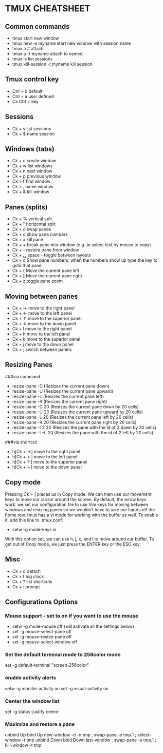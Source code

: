 TMUX CHEATSHEET
===============

Common commands
---------------
* tmux			      start new window
* tmux new -s myname	      start new window with session name
* tmux a  #  		      attach
* tmux a -t myname 	      attach to named 
* tmux ls 		      list sessions 
* tmux kill-session -t myname kill session 

Tmux control key
---------------
* Ctrl + b	default
* Ctrl + a	user defined
* Ck		Ctrl + key

Sessions
--------
* Ck + s	list sessions
* Ck + $	name session

Windows (tabs)
--------------
* Ck + c 	create window
* Ck + w	list windows
* Ck + n	next window
* Ck + p	previous window
* Ck + f	find window
* Ck + ,	name window
* Ck + &	kill window

Panes (splits) 
--------------
* Ck + %	vertical split
* Ck + "	horizontal split
* Ck + o	swap panes
* Ck + q	show pane numbers
* Ck + x	kill pane
* Ck + +	break pane into window (e.g. to select text by mouse to copy)
* Ck + -	restore pane from window
* Ck + ⍽ 	space - toggle between layouts
* Ck +  q 	Show pane numbers, when the numbers show up type the key to goto that pane
* Ck +  { 	Move the current pane left
* Ck +  } 	Move the current pane right
* Ck +  z 	toggle pane zoom


Moving between panes 
--------------------
* Ck + →	move to the right panel
* Ck + ←	move to the left panel
* Ck + ↑ 	move to the superior panel
* Ck + ↓   	move to the down panel
* Ck + l	move to the right panel
* Ck + h	move to the left panel
* Ck + k 	move to the superior panel
* Ck + j        move to the down panel
* Ck + ;	switch between panels

Resizing Panes
--------------
###via command
* resize-pane -D (Resizes the current pane down)
* resize-pane -U (Resizes the current pane upward)
* resize-pane -L (Resizes the current pane left)
* resize-pane -R (Resizes the current pane right)
* resize-pane -D 20 (Resizes the current pane down by 20 cells)
* resize-pane -U 20 (Resizes the current pane upward by 20 cells)
* resize-pane -L 20 (Resizes the current pane left by 20 cells)
* resize-pane -R 20 (Resizes the current pane right by 20 cells)
* resize-pane -t 2 20 (Resizes the pane with the id of 2 down by 20 cells)
* resize-pane -t -L 20 (Resizes the pane with the id of 2 left by 20 cells)

###via shortcut
* h[Ck + →]	move to the right panel
* h[Ck + ←]	move to the left panel
* h[Ck + ↑] 	move to the superior panel
* h[Ck + ↓]   	move to the down panel

Copy mode
---------
Pressing Ck + [ places us in Copy mode. We can then use our movement keys to move our cursor around the screen. By default, the arrow keys work. we set our configuration file to use Vim keys for moving between windows and resizing panes so we wouldn’t have to take our hands off the home row. tmux has a vi mode for working with the buffer as well. To enable it, add this line to .tmux.conf:

* setw -g mode-keys vi

With this option set, we can use h, j, k, and l to move around our buffer. To get out of Copy mode, we just press the ENTER key or the ESC key. 


Misc
----
* Ck + d	detach
* Ck + t	big clock
* Ck + ?	list shortcuts
* Ck + :	prompt

Configurations Options
----------------------
### Mouse support - set to on if you want to use the mouse
* setw -g mode-mouse off (will activate all the settings below)
* set -g mouse-select-pane off
* set -g mouse-resize-pane off
* set -g mouse-select-window off

### Set the default terminal mode to 256color mode
set -g default-terminal "screen-256color"

### enable activity alerts
setw -g monitor-activity on
set -g visual-activity on

### Center the window list
set -g status-justify centre

### Maximize and restore a pane
unbind Up bind Up new-window -d -n tmp \; swap-pane -s tmp.1 \; select-window -t tmp
unbind Down
bind Down last-window \; swap-pane -s tmp.1 \; kill-window -t tmp

